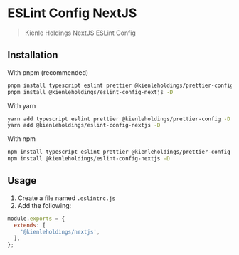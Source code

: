 # ESLint Config NextJS

> Kienle Holdings NextJS ESLint Config

## Installation

With pnpm (recommended)

```bash
pnpm install typescript eslint prettier @kienleholdings/prettier-config -D
pnpm install @kienleholdings/eslint-config-nextjs -D
```

With yarn

```bash
yarn add typescript eslint prettier @kienleholdings/prettier-config -D
yarn add @kienleholdings/eslint-config-nextjs -D
```

With npm

```bash
npm install typescript eslint prettier @kienleholdings/prettier-config -D
npm install @kienleholdings/eslint-config-nextjs -D
```

## Usage

1. Create a file named `.eslintrc.js`
1. Add the following:

```JavaScript
module.exports = {
  extends: [
    '@kienleholdings/nextjs',
  ],
};
```
